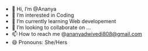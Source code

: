 - 👋 Hi, I’m @Ananya
- 👀 I’m interested in Coding
- 🌱 I’m currently learning Web developement
- 💞️ I’m looking to collaborate on ...
- 📫 How to reach me @ananyadwivedi808@gmail.com
- 😄 Pronouns: She/Hers


<!---
Ananya6540/Ananya6540 is a ✨ special ✨ repository because its `README.md` (this file) appears on your GitHub profile.
You can click the Preview link to take a look at your changes.
--->
